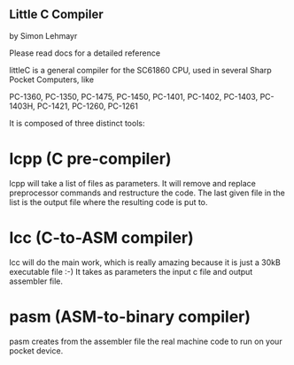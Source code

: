 ## Little C Compiler

by Simon Lehmayr

Please read docs for a detailed reference

littleC is a general compiler for the SC61860 CPU, used in several Sharp Pocket Computers, like

PC-1360, PC-1350, PC-1475, PC-1450, PC-1401, PC-1402, PC-1403, PC-1403H, PC-1421, PC-1260, PC-1261

It is composed of three distinct tools:

# lcpp (C pre-compiler)

lcpp will take a list of files as parameters. It will remove and replace preprocessor commands and restructure the code.
The last given file in the list is the output file where the resulting code is put to.

# lcc (C-to-ASM compiler)

lcc will do the main work, which is really amazing because it is just a 30kB executable file :-)
It takes as parameters the input c file and output assembler file.

# pasm (ASM-to-binary compiler)

pasm creates from the assembler file the real machine code to run on your pocket device.

